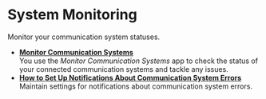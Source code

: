 <!-- loiobabec3430c9f4a47bd4803844885f07a -->

# System Monitoring

Monitor your communication system statuses.

-   **[Monitor Communication Systems](monitor-communication-systems-a215069.md "You use the Monitor
                                                  Communication Systems app to check the status of your connected communication systems and tackle any
		issues.")**  
You use the *Monitor Communication Systems* app to check the status of your connected communication systems and tackle any issues.
-   **[How to Set Up Notifications About Communication System Errors](how-to-set-up-notifications-about-communication-system-errors-835b2a2.md "Maintain settings for notifications about communication system errors.")**  
Maintain settings for notifications about communication system errors.

